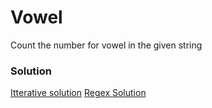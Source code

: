 # Vowel

Count the number for vowel in the given string

### Solution

[Itterative solution](vowel.js)
[Regex Solution](vowel_regex.js)
